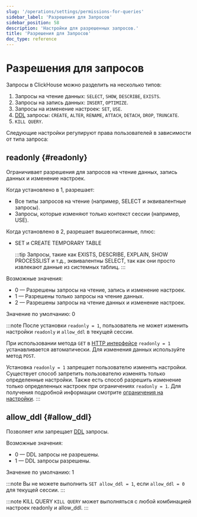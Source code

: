 ```yaml
---
slug: '/operations/settings/permissions-for-queries'
sidebar_label: 'Разрешения для Запросов'
sidebar_position: 58
description: 'Настройки для разрешенных запросов.'
title: 'Разрешения для Запросов'
doc_type: reference
---
```

# Разрешения для запросов

Запросы в ClickHouse можно разделить на несколько типов:

1.  Запросы на чтение данных: `SELECT`, `SHOW`, `DESCRIBE`, `EXISTS`.
2.  Запросы на запись данных: `INSERT`, `OPTIMIZE`.
3.  Запросы на изменение настроек: `SET`, `USE`.
4.  [DDL](https://en.wikipedia.org/wiki/Data_definition_language) запросы: `CREATE`, `ALTER`, `RENAME`, `ATTACH`, `DETACH`, `DROP`, `TRUNCATE`.
5.  `KILL QUERY`.

Следующие настройки регулируют права пользователей в зависимости от типа запроса:

## readonly {#readonly}
Ограничивает разрешения для запросов на чтение данных, запись данных и изменение настроек.

Когда установлено в 1, разрешает:

- Все типы запросов на чтение (например, SELECT и эквивалентные запросы).
- Запросы, которые изменяют только контекст сессии (например, USE).

Когда установлено в 2, разрешает вышеописанные, плюс:
- SET и CREATE TEMPORARY TABLE

  :::tip
  Запросы, такие как EXISTS, DESCRIBE, EXPLAIN, SHOW PROCESSLIST и т.д., эквивалентны SELECT, так как они просто извлекают данные из системных таблиц.
  :::

Возможные значения:

- 0 — Разрешены запросы на чтение, запись и изменение настроек.
- 1 — Разрешены только запросы на чтение данных.
- 2 — Разрешены запросы на чтение данных и изменение настроек.

Значение по умолчанию: 0

:::note
После установки `readonly = 1`, пользователь не может изменить настройки `readonly` и `allow_ddl` в текущей сессии.

При использовании метода `GET` в [HTTP интерфейсе](../../interfaces/http.md) `readonly = 1` устанавливается автоматически. Для изменения данных используйте метод `POST`.

Установка `readonly = 1` запрещает пользователю изменять настройки. Существует способ запретить пользователю изменять только определенные настройки. Также есть способ разрешить изменение только определенных настроек при ограничениях `readonly = 1`. Для получения подробной информации смотрите [ограничения на настройки](../../operations/settings/constraints-on-settings.md).
:::

## allow_ddl {#allow_ddl}

Позволяет или запрещает [DDL](https://en.wikipedia.org/wiki/Data_definition_language) запросы.

Возможные значения:

- 0 — DDL запросы не разрешены.
- 1 — DDL запросы разрешены.

Значение по умолчанию: 1

:::note
Вы не можете выполнить `SET allow_ddl = 1`, если `allow_ddl = 0` для текущей сессии.
:::

:::note KILL QUERY
`KILL QUERY` может выполняться с любой комбинацией настроек readonly и allow_ddl.
:::